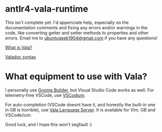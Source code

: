 # antlr4-vala-runtime
This isn't complete yet. I'd appericiate help, especially on the documentation comments and fixing any errors and/or warnings in the code, like converting getter and setter methods to properties and other errors. Email me to ubuntugeek1904@gmail.com if you have any questions!

[What is Vala?](https://wiki.gnome.org/Projects/Vala)

[Valadoc syntax](https://valadoc.org/markup.htm)

# What equipment to use with Vala?
I personally use [Gnome Builder](https://wiki.gnome.org/Apps/Builder), but Visual Studio Code works as well. For telemetry-free VSCode, use [VSCodium](https://vscodium.com/).

For auto-completion (VSCode doesnt have it, and honestly the built-in one in GB is horrible), use [Vala Language Server](https://github.com/benwaffle/vala-language-server). It is available for Vim, GB and VSCode/ium.

Good luck, and I hope this won't segfault :)

